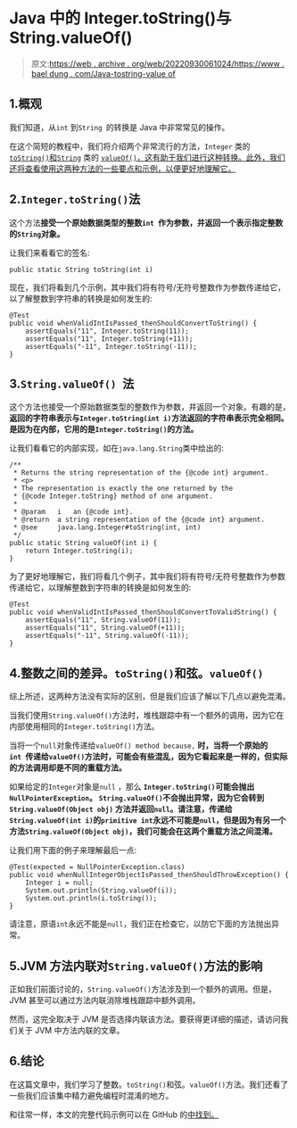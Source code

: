 # Java 中的 Integer.toString()与 String.valueOf()

> 原文:[https://web . archive . org/web/20220930061024/https://www . bael dung . com/Java-tostring-value of](https://web.archive.org/web/20220930061024/https://www.baeldung.com/java-tostring-valueof)

## 1.概观

我们知道，从`int` 到`String `的转换是 Java 中非常常见的操作。

在这个简短的教程中，我们将介绍两个非常流行的方法，`Integer` 类的 [`toString()`和`String`](https://web.archive.org/web/20221008100127/https://docs.oracle.com/en/java/javase/18/docs/api/java.base/java/lang/Integer.html#toString()) 类的 [`valueOf()`，这有助于我们进行这种转换。此外，我们还将查看使用这两种方法的一些要点和示例，以便更好地理解它。](https://web.archive.org/web/20221008100127/https://docs.oracle.com/en/java/javase/18/docs/api/java.base/java/lang/String.html#valueOf(int))

## 2.`Integer.toString()`法

这个方法**接受一个原始数据类型的整数`int `作为参数，并返回一个表示指定整数的`String`对象。**

让我们来看看它的签名:

```
public static String toString(int i)
```

现在，我们将看到几个示例，其中我们将有符号/无符号整数作为参数传递给它，以了解整数到字符串的转换是如何发生的:

```
@Test
public void whenValidIntIsPassed_thenShouldConvertToString() {
    assertEquals("11", Integer.toString(11)); 
    assertEquals("11", Integer.toString(+11)); 
    assertEquals("-11", Integer.toString(-11));
}
```

## 3.`String.valueOf() `法

这个方法也接受一个原始数据类型的整数作为参数，并返回一个对象。有趣的是，**返回的字符串表示与`Integer.toString(int i)`方法返回的字符串表示完全相同。是因为在内部，它用的是`Integer.toString()`的方法。**

让我们看看它的内部实现，如在`java.lang.String`类中给出的:

```
/**
 * Returns the string representation of the {@code int} argument.
 * <p>
 * The representation is exactly the one returned by the
 * {@code Integer.toString} method of one argument.
 *
 * @param   i   an {@code int}.
 * @return  a string representation of the {@code int} argument.
 * @see     java.lang.Integer#toString(int, int)
 */
public static String valueOf(int i) {
    return Integer.toString(i);
}
```

为了更好地理解它，我们将看几个例子，其中我们将有符号/无符号整数作为参数传递给它，以理解整数到字符串的转换是如何发生的:

```
@Test
public void whenValidIntIsPassed_thenShouldConvertToValidString() {
    assertEquals("11", String.valueOf(11)); 
    assertEquals("11", String.valueOf(+11));
    assertEquals("-11", String.valueOf(-11));
}
```

## 4.整数之间的差异。`toString()`和弦。`valueOf()`

综上所述，这两种方法没有实际的区别，但是我们应该了解以下几点以避免混淆。

当我们使用`String.valueOf()`方法时，堆栈跟踪中有一个额外的调用，因为它在内部使用相同的`Integer.toString()`方法。

当将一个`null`对象传递给`valueOf() method because,` **时，当将一个原始的`int `传递给`valueOf()`方法时，可能会有些混乱，因为它看起来是一样的，但实际的方法调用却是不同的重载方法。**

如果给定的`Integer`对象是`null` ，那么 **`Integer.toString()`可能会抛出`NullPointerException`。 `String.valueOf()`不会抛出异常，因为它会转到`String.valueOf(Object obj)` 方法并返回`null`。**请注意，传递给`String.valueOf(int i)`的`primitive int`永远不可能是`null`，但是因为有另一个方法`String.valueOf(Object obj)`，我们可能会在这两个重载方法之间混淆。****

让我们用下面的例子来理解最后一点:

```
@Test(expected = NullPointerException.class)
public void whenNullIntegerObjectIsPassed_thenShouldThrowException() {
    Integer i = null; 
    System.out.println(String.valueOf(i)); 
    System.out.println(i.toString());
}
```

请注意，原语`int`永远不能是`null`，我们正在检查它，以防它下面的方法抛出异常。

## 5.JVM 方法内联对`String.valueOf()`方法的影响

正如我们前面讨论的，`String.valueOf()`方法涉及到一个额外的调用。但是，JVM 甚至可以通过方法内联消除堆栈跟踪中额外调用。

然而，这完全取决于 JVM 是否选择内联该方法。要获得更详细的描述，请访问我们关于 JVM 中方法内联的文章。

## 6.结论

在这篇文章中，我们学习了整数。`toString()`和弦。`valueOf()`方法。我们还看了一些我们应该集中精力避免编程时混淆的地方。

和往常一样，本文的完整代码示例可以在 GitHub 的[中找到。](https://web.archive.org/web/20221008100127/https://github.com/eugenp/tutorials/tree/master/core-java-modules/core-java-string-conversions-2)